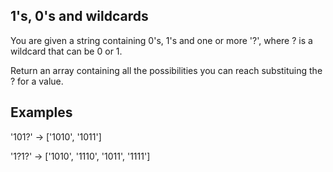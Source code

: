## 1's, 0's and wildcards
You are given a string containing 0's, 1's and one or more '?', where ? is a wildcard that can be 0 or 1.

Return an array containing all the possibilities you can reach substituing the ? for a value.

## Examples
'101?' -> ['1010', '1011']

'1?1?' -> ['1010', '1110', '1011', '1111']